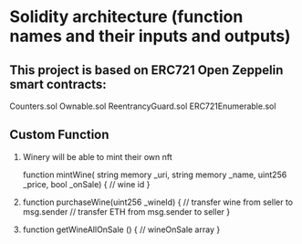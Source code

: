 # Solidity architecture (function names and their inputs and outputs)

## This project is based on ERC721 Open Zeppelin smart contracts:
Counters.sol
Ownable.sol
ReentrancyGuard.sol
ERC721Enumerable.sol

## Custom Function
1. Winery will be able to mint their own nft

    function mintWine( string memory _uri, string memory _name, uint256 _price, bool _onSale) {
      // wine id
    }

	
2. function purchaseWine(uint256 _wineId)  {
    // transfer wine from seller to msg.sender
    // transfer ETH from msg.sender to seller
   }

3. function getWineAllOnSale () {
    // wineOnSale array
   }
